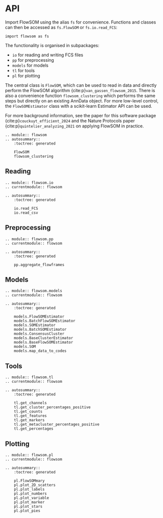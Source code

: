 # API

Import FlowSOM using the alias `fs` for convenience. Functions and classes can then be accessed as `fs.FlowSOM` or `fs.io.read_FCS`:

```
import flowsom as fs
```

The functionality is organised in subpackages:

- `io` for reading and writing FCS files
- `pp` for preprocessing
- `models` for models
- `tl` for tools
- `pl` for plotting

The central class is `FlowSOM`, which can be used to read in data and directly perform the FlowSOM algorithm {cite:p}`van_gassen_flowsom_2015`. There is also a convenience function `flowsom_clustering` which performs the same steps but directly on an existing AnnData object. For more low-level control, the `FlowSOMEstimator` class with a scikit-learn Estimator API can be used.

For more background information, see the paper for this software package {cite:p}`couckuyt_efficient_2024` and the Nature Protocols paper {cite:p}`quintelier_analyzing_2021` on applying FlowSOM in practice.

```{eval-rst}
.. module:: flowsom
.. autosummary::
    :toctree: generated

    FlowSOM
    flowsom_clustering
```

## Reading

```{eval-rst}
.. module:: flowsom.io
.. currentmodule:: flowsom

.. autosummary::
    :toctree: generated

    io.read_FCS
    io.read_csv
```

## Preprocessing

```{eval-rst}
.. module:: flowsom.pp
.. currentmodule:: flowsom

.. autosummary::
    :toctree: generated

    pp.aggregate_flowframes
```

## Models

```{eval-rst}
.. module:: flowsom.models
.. currentmodule:: flowsom

.. autosummary::
    :toctree: generated

    models.FlowSOMEstimator
    models.BatchFlowSOMEstimator
    models.SOMEstimator
    models.BatchSOMEstimator
    models.ConsensusCluster
    models.BaseClusterEstimator
    models.BaseFlowSOMEstimator
    models.SOM
    models.map_data_to_codes
```

## Tools

```{eval-rst}
.. module:: flowsom.tl
.. currentmodule:: flowsom

.. autosummary::
    :toctree: generated

    tl.get_channels
    tl.get_cluster_percentages_positive
    tl.get_counts
    tl.get_features
    tl.get_markers
    tl.get_metacluster_percentages_positive
    tl.get_percentages

```

## Plotting

```{eval-rst}
.. module:: flowsom.pl
.. currentmodule:: flowsom

.. autosummary::
    :toctree: generated

    pl.FlowSOMmary
    pl.plot_2D_scatters
    pl.plot_labels
    pl.plot_numbers
    pl.plot_variable
    pl.plot_marker
    pl.plot_stars
    pl.plot_pies
```
